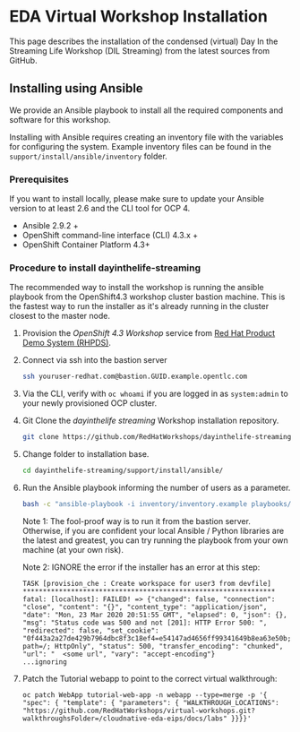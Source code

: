 # EDA Virtual Workshop Installation

This page describes the installation of the condensed (virtual) Day In the Streaming Life Workshop (DIL Streaming) from the latest sources from GitHub.

## Installing using Ansible

We provide an Ansible playbook to install all the required components and software for this workshop.

Installing with Ansible requires creating an inventory file with the variables for configuring the system. Example inventory files can be found in the `support/install/ansible/inventory` folder.

### Prerequisites

If you want to install locally, please make sure to update your Ansible version to at least 2.6 and the CLI tool for OCP 4.

* Ansible 2.9.2 +
* OpenShift command-line interface (CLI) 4.3.x +
* OpenShift Container Platform 4.3+

### Procedure to install dayinthelife-streaming

The recommended way to install the workshop is running the ansible playbook from the OpenShift4.3 workshop cluster bastion machine. This is the fastest way to run the installer as it's already running in the cluster closest to the master node.

1. Provision the *OpenShift 4.3 Workshop* service from [Red Hat Product Demo System (RHPDS)](https://rhpds.redhat.com).

1. Connect via ssh into the bastion server
    ```bash
    ssh youruser-redhat.com@bastion.GUID.example.opentlc.com
    ```

1. Via the CLI, verify with `oc whoami` if you are logged in as `system:admin` to your newly provisioned OCP cluster.

1. Git Clone the *dayinthelife streaming* Workshop installation repository.

    ```bash
    git clone https://github.com/RedHatWorkshops/dayinthelife-streaming.git
    ```

1. Change folder to installation base.

    ```bash
    cd dayinthelife-streaming/support/install/ansible/
    ```

1. Run the Ansible playbook informing the number of users as a parameter. 

    ```bash
    bash -c "ansible-playbook -i inventory/inventory.example playbooks/openshift/install.yaml -e num_users=15"
    ```

    Note 1: The fool-proof way is to run it from the bastion server.  Otherwise, if you are confident your local Ansible / Python libraries are the latest and greatest, you can try running the playbook from your own machine (at your own risk).
    
    Note 2: IGNORE the error if the installer has an error at this step:

    ```
    TASK [provision_che : Create workspace for user3 from devfile] ***************************************************************
    fatal: [localhost]: FAILED! => {"changed": false, "connection": "close", "content": "{}", "content_type": "application/json", "date": "Mon, 23 Mar 2020 20:51:55 GMT", "elapsed": 0, "json": {}, "msg": "Status code was 500 and not [201]: HTTP Error 500: ", "redirected": false, "set_cookie": "0f443a2a27de429b7964dbc8f3c18ef4=e54147ad4656ff99341649b8ea63e50b; path=/; HttpOnly", "status": 500, "transfer_encoding": "chunked", "url": "  <some url", "vary": "accept-encoding"}
    ...ignoring
    ```

1. Patch the Tutorial webapp to point to the correct virtual walkthrough:

    ```
    oc patch WebApp tutorial-web-app -n webapp --type=merge -p '{ "spec": { "template": { "parameters": { "WALKTHROUGH_LOCATIONS": "https://github.com/RedHatWorkshops/virtual-workshops.git?walkthroughsFolder=/cloudnative-eda-eips/docs/labs" }}}}'
    ```